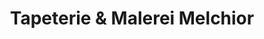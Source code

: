 ---
title: "Tapeterie & Malerei Melchior"
url: /berlin/tapeterie-und-malerei-melchior/
shop: Raumausstattung
---
